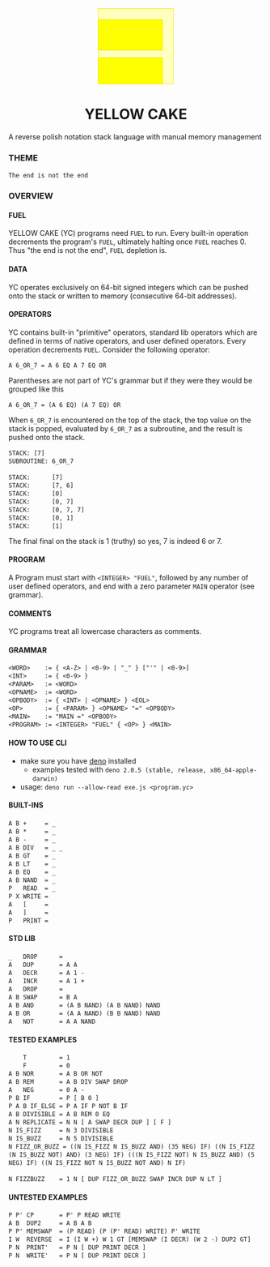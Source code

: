 <div align="center">
  <img src="./logo.svg" width="150"/>
  <h1>YELLOW CAKE</h1>
</div>

A reverse polish notation stack language with manual memory management

### THEME

    The end is not the end

### OVERVIEW

#### FUEL

YELLOW CAKE (YC) programs need `FUEL` to run. Every built-in operation
decrements the program's `FUEL`, ultimately halting once `FUEL` reaches 0. Thus
"the end is not the end", `FUEL` depletion is.

#### DATA

YC operates exclusively on 64-bit signed integers which can be pushed onto the
stack or written to memory (consecutive 64-bit addresses).

#### OPERATORS

YC contains built-in "primitive" operators, standard lib operators which are
defined in terms of native operators, and user defined operators. Every
operation decrements `FUEL`. Consider the following operator:

    A 6_OR_7 = A 6 EQ A 7 EQ OR

Parentheses are not part of YC's grammar but if they were they would be grouped
like this

    A 6_OR_7 = (A 6 EQ) (A 7 EQ) OR

When `6_OR_7` is encountered on the top of the stack, the top value on the stack
is popped, evaluated by `6_OR_7` as a subroutine, and the result is pushed onto
the stack.

```
STACK: [7]
SUBROUTINE: 6_OR_7

STACK:      [7]
STACK:      [7, 6]
STACK:      [0]
STACK:      [0, 7]
STACK:      [0, 7, 7]
STACK:      [0, 1]
STACK:      [1]
```

The final final on the stack is 1 (truthy) so yes, 7 is indeed 6 or 7.

#### PROGRAM

A Program must start with `<INTEGER> "FUEL"`, followed by any number of user
defined operators, and end with a zero parameter `MAIN` operator (see grammar).

#### COMMENTS

YC programs treat all lowercase characters as comments.

#### GRAMMAR

    <WORD>    := { <A-Z> | <0-9> | "_" } ["'" | <0-9>]
    <INT>     := { <0-9> }
    <PARAM>   := <WORD>
    <OPNAME>  := <WORD>
    <OPBODY>  := { <INT> | <OPNAME> } <EOL>
    <OP>      := { <PARAM> } <OPNAME> "=" <OPBODY>
    <MAIN>    := "MAIN =" <OPBODY>
    <PROGRAM> := <INTEGER> "FUEL" { <OP> } <MAIN>

#### HOW TO USE CLI

- make sure you have
  [deno](https://docs.deno.com/runtime/getting_started/installation/) installed
  - examples tested with `deno 2.0.5 (stable, release, x86_64-apple-darwin)`
- usage: `deno run --allow-read exe.js <program.yc>`

#### BUILT-INS

    A B +     = _
    A B *     = _
    A B -     = _
    A B DIV   = _ _
    A B GT    = _
    A B LT    = _
    A B EQ    = _
    A B NAND  = _
    P   READ  = _
    P X WRITE =
    A   [     =
    A   ]     =
    P   PRINT =

#### STD LIB

    _   DROP      =
    A   DUP       = A A
    A   DECR      = A 1 -
    A   INCR      = A 1 +
    A   DROP      =
    A B SWAP      = B A
    A B AND       = (A B NAND) (A B NAND) NAND
    A B OR        = (A A NAND) (B B NAND) NAND
    A   NOT       = A A NAND

#### TESTED EXAMPLES

        T         = 1
        F         = 0
    A B NOR       = A B OR NOT
    A B REM       = A B DIV SWAP DROP
    A   NEG       = 0 A -
    P B IF        = P [ B 0 ]
    P A B IF_ELSE = P A IF P NOT B IF
    A B DIVISIBLE = A B REM 0 EQ
    A N REPLICATE = N N [ A SWAP DECR DUP ] [ F ]
    N IS_FIZZ     = N 3 DIVISIBLE
    N IS_BUZZ     = N 5 DIVISIBLE
    N FIZZ_OR_BUZZ = ((N IS_FIZZ N IS_BUZZ AND) (35 NEG) IF) ((N IS_FIZZ (N IS_BUZZ NOT) AND) (3 NEG) IF) (((N IS_FIZZ NOT) N IS_BUZZ AND) (5 NEG) IF) ((N IS_FIZZ NOT N IS_BUZZ NOT AND) N IF)

    N FIZZBUZZ    = 1 N [ DUP FIZZ_OR_BUZZ SWAP INCR DUP N LT ]

#### UNTESTED EXAMPLES

    P P' CP       = P' P READ WRITE
    A B  DUP2     = A B A B
    P P' MEMSWAP  = (P READ) (P (P' READ) WRITE) P' WRITE
    I W  REVERSE  = I (I W +) W 1 GT [MEMSWAP (I DECR) (W 2 -) DUP2 GT]
    P N  PRINT'   = P N [ DUP PRINT DECR ]
    P N  WRITE'   = P N [ DUP PRINT DECR ]
